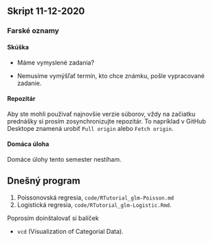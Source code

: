 ## Skript 11-12-2020

### Farské oznamy

#### Skúška

* Máme vymyslené zadania?

* Nemusíme vymýšľať termín, kto chce známku, pošle vypracované zadanie.

  

#### Repozitár

Aby ste mohli používať najnovšie verzie súborov, vždy na začiatku prednášky si prosím zosynchronizujte repozitár. To napríklad v GitHub Desktope znamená urobiť `Pull origin` alebo  `Fetch origin`.

#### Domáca úloha

Domáce úlohy tento semester nestíham. 


## Dnešný program

1. Poissonovská regresia,  `code/RTutorial_glm-Poisson.md`
2. Logistická regresia, `code/RTutorial_glm-Logistic.Rmd`.

Poprosím doinštalovať si balíček 

* `vcd` (Visualization of Categorial Data).




